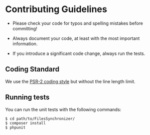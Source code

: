 Contributing Guidelines
=======================

* Please check your code for typos and spelling mistakes before committing!

* Always document your code, at least with the most important information.

* If you introduce a significant code change, always run the tests.


Coding Standard
---------------

We use the [PSR-2 coding style][1] but without the line length limit.


Running tests
-------------

You can run the unit tests with the following commands:

    $ cd path/to/FilesSynchronizer/
    $ composer install
    $ phpunit


  [1]: https://github.com/php-fig/fig-standards/blob/master/accepted/PSR-2-coding-style-guide.md
